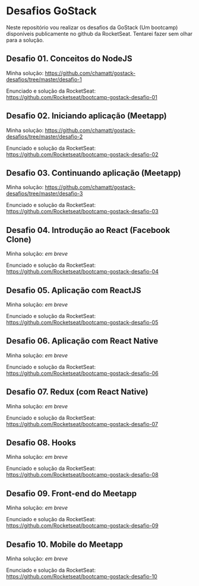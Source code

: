 # Desafios GoStack
Neste repositório vou realizar os desafios da GoStack (Um bootcamp) disponíveis publicamente no github da RocketSeat. Tentarei fazer sem olhar para a solução.

## Desafio 01. Conceitos do NodeJS

Minha solução: https://github.com/chamatt/gostack-desafios/tree/master/desafio-1

Enunciado e solução da RocketSeat: https://github.com/Rocketseat/bootcamp-gostack-desafio-01

## Desafio 02. Iniciando aplicação (Meetapp)

Minha solução: https://github.com/chamatt/gostack-desafios/tree/master/desafio-2

Enunciado e solução da RocketSeat: https://github.com/Rocketseat/bootcamp-gostack-desafio-02

## Desafio 03. Continuando aplicação (Meetapp)

Minha solução: https://github.com/chamatt/gostack-desafios/tree/master/desafio-3

Enunciado e solução da RocketSeat: https://github.com/Rocketseat/bootcamp-gostack-desafio-03

## Desafio 04. Introdução ao React (Facebook Clone)

Minha solução: *em breve*

Enunciado e solução da RocketSeat: https://github.com/Rocketseat/bootcamp-gostack-desafio-04

## Desafio 05. Aplicação com ReactJS

Minha solução: *em breve*

Enunciado e solução da RocketSeat: https://github.com/Rocketseat/bootcamp-gostack-desafio-05

## Desafio 06. Aplicação com React Native

Minha solução: *em breve*

Enunciado e solução da RocketSeat: https://github.com/Rocketseat/bootcamp-gostack-desafio-06

## Desafio 07. Redux (com React Native)

Minha solução: *em breve*

Enunciado e solução da RocketSeat: https://github.com/Rocketseat/bootcamp-gostack-desafio-07

## Desafio 08. Hooks

Minha solução: *em breve*

Enunciado e solução da RocketSeat: https://github.com/Rocketseat/bootcamp-gostack-desafio-08

## Desafio 09. Front-end do Meetapp

Minha solução: *em breve*

Enunciado e solução da RocketSeat: https://github.com/Rocketseat/bootcamp-gostack-desafio-09

## Desafio 10. Mobile do Meetapp

Minha solução: *em breve*

Enunciado e solução da RocketSeat: https://github.com/Rocketseat/bootcamp-gostack-desafio-10
